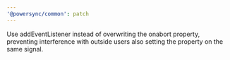 ```yaml
---
'@powersync/common': patch
---
```


Use addEventListener instead of overwriting the onabort property, preventing interference with outside users also setting the property on the same signal.
